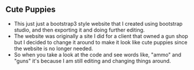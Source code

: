 ## Cute Puppies
- This just just a bootstrap3 style website that I created using bootstrap studio, and then exporting it and doing further editing. 
- The website was originally a site I did for a client that owned a gun shop but I decided to change it around to make it look like cute puppies since the website is no longer needed. 
- So when you take a look at the code and see words like, "ammo" and "guns" it's because I am still editing and changing things around.
